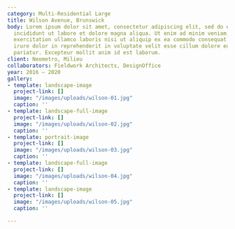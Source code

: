 ```yaml
---
category: Multi-Residential Large
title: Wilson Avenue, Brunswick
body: Lorem ipsum dolor sit amet, consectetur adipiscing elit, sed do eiusmod tempor
  incididunt ut labore et dolore magna aliqua. Ut enim ad minim veniam, quis nostrud
  exercitation ullamco laboris nisi ut aliquip ex ea commodo consequat. Duis aute
  irure dolor in reprehenderit in voluptate velit esse cillum dolore eu fugiat nulla
  pariatur. Excepteur mollit anim id est laborum.
client: Neometro, Milieu
collaborators: Fieldwork Architects, DesignOffice
year: 2016 — 2020
gallery:
- template: landscape-image
  project-link: []
  image: "/images/uploads/wilson-01.jpg"
  caption: ''
- template: landscape-full-image
  project-link: []
  image: "/images/uploads/wilson-02.jpg"
  caption: ''
- template: portrait-image
  project-link: []
  image: "/images/uploads/wilson-03.jpg"
  caption: ''
- template: landscape-full-image
  project-link: []
  image: "/images/uploads/wilson-04.jpg"
  caption: ''
- template: landscape-image
  project-link: []
  image: "/images/uploads/wilson-05.jpg"
  caption: ''

---
```

